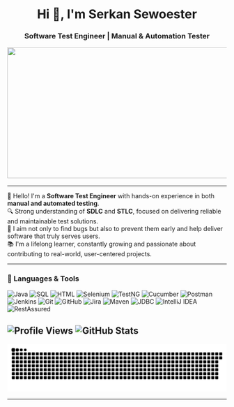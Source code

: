 <h1 align="center">Hi 👋, I'm Serkan Sewoester</h1>
<h3 align="center">Software Test Engineer | Manual & Automation Tester</h3>

<div align="center">
    <img src="https://media.giphy.com/media/qgQUggAC3Pfv687qPC/giphy.gif" width="600" height="300"/>
</div>




---

👋 Hello! I'm a **Software Test Engineer** with hands-on experience in both **manual and automated testing**.  
🔍 Strong understanding of **SDLC** and **STLC**, focused on delivering reliable and maintainable test solutions.  
🚀 I aim not only to find bugs but also to prevent them early and help deliver software that truly serves users.  
📚 I'm a lifelong learner, constantly growing and passionate about contributing to real-world, user-centered projects.

---

### 🧰 Languages & Tools

![Java](https://img.shields.io/badge/Java-%23ED8B00.svg?style=flat&logo=java&logoColor=white)
![SQL](https://img.shields.io/badge/SQL-%2300748F.svg?style=flat&logo=mysql&logoColor=white)
![HTML](https://img.shields.io/badge/HTML5-%23E34F26.svg?style=flat&logo=html5&logoColor=white)
![Selenium](https://img.shields.io/badge/Selenium-%2343B02A.svg?style=flat&logo=selenium&logoColor=white)
![TestNG](https://img.shields.io/badge/TestNG-%23F14336.svg?style=flat)
![Cucumber](https://img.shields.io/badge/Cucumber-%23197A32.svg?style=flat)
![Postman](https://img.shields.io/badge/Postman-%23FF6C37.svg?style=flat&logo=postman&logoColor=white)
![Jenkins](https://img.shields.io/badge/Jenkins-%2300A98F.svg?style=flat&logo=jenkins&logoColor=white)
![Git](https://img.shields.io/badge/Git-%23F05032.svg?style=flat&logo=git&logoColor=white)
![GitHub](https://img.shields.io/badge/GitHub-%23121011.svg?style=flat&logo=github&logoColor=white)
![Jira](https://img.shields.io/badge/Jira-%230052CC.svg?style=flat&logo=jira&logoColor=white)
![Maven](https://img.shields.io/badge/Maven-C71A36.svg?style=flat&logo=apachemaven&logoColor=white)
![JDBC](https://img.shields.io/badge/JDBC-007396.svg?style=flat&logo=oracle&logoColor=white)
![IntelliJ IDEA](https://img.shields.io/badge/IntelliJ%20IDEA-000000.svg?style=flat&logo=intellijidea&logoColor=white)
![RestAssured](https://img.shields.io/badge/RestAssured-6DB33F.svg?style=flat&logo=java&logoColor=white)

![Profile Views](https://komarev.com/ghpvc/?username=KULLANICIADIN&style=flat&color=blue)
![GitHub Stats](https://github-readme-stats.vercel.app/api?username=KULLANICIADIN&show_icons=true&hide_title=true)
---

![snake gif](https://github.com/SerkanSewoester/SerkanSewoester/blob/output/github-snake-dark.svg)

---
